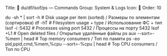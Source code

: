Title: 💽 du/df/lsof/ps — Commands
Group: System & Logs
Icon: 💽
Order: 10

du -sh * | sort -h                              # Disk usage per item (sorted) / Размеры по элементам (сортировка)
df -hT                                          # Filesystem usage + type / Использование ФС + тип
lsof -i :5432                                   # Processes using port 5432 / Процессы на порту 5432
lsof +L1                                        # Open deleted files / Открытые удалённые файлы
ps aux --sort=-%mem | head                      # Top memory consumers / Топ по памяти
ps -eo pid,ppid,cmd,%mem,%cpu --sort=-%cpu | head # Top CPU consumers / Топ по CPU

